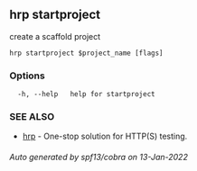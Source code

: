 ## hrp startproject

create a scaffold project

```
hrp startproject $project_name [flags]
```

### Options

```
  -h, --help   help for startproject
```

### SEE ALSO

* [hrp](hrp.md)	 - One-stop solution for HTTP(S) testing.

###### Auto generated by spf13/cobra on 13-Jan-2022
